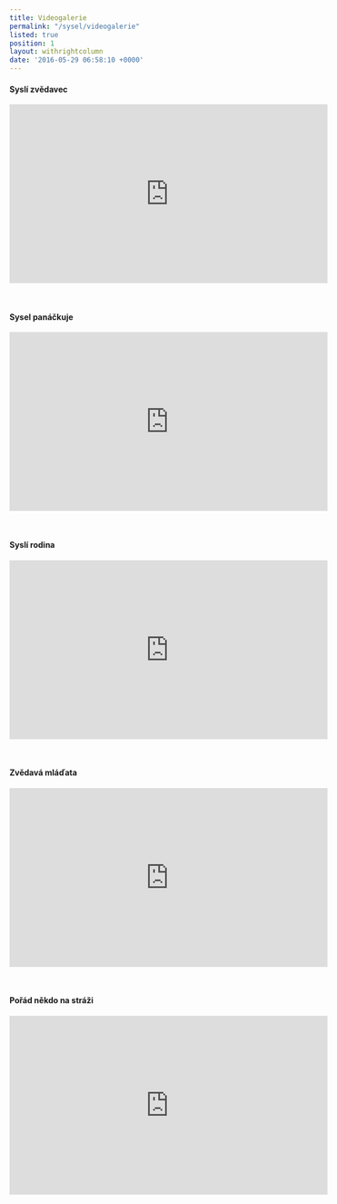 ```yaml
---
title: Videogalerie
permalink: "/sysel/videogalerie"
listed: true
position: 1
layout: withrightcolumn
date: '2016-05-29 06:58:10 +0000'
---
```

#### Syslí zvědavec

<iframe width="560" height="315" src="https://www.youtube.com/embed/zYKQmikBEGE" frameborder="0" allowfullscreen=""></iframe>

 

#### Sysel panáčkuje

<iframe width="560" height="315" src="https://www.youtube.com/embed/Fm3C0OKYDAU" frameborder="0" allowfullscreen=""></iframe>

 

#### Syslí rodina

<iframe width="560" height="315" src="https://www.youtube.com/embed/jNiOwtURiTE" frameborder="0" allowfullscreen=""></iframe>

 

#### Zvědavá mláďata

<iframe width="560" height="315" src="https://www.youtube.com/embed/PX39WGY9UOI" frameborder="0" allowfullscreen=""></iframe>

 

#### Pořád někdo na stráži

<iframe width="560" height="315" src="https://www.youtube.com/embed/6ArjGfFTbAo" frameborder="0" allowfullscreen=""></iframe>
